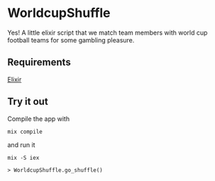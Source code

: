 # WorldcupShuffle

Yes! A little elixir script that we match team members with world cup football teams for some gambling pleasure.

## Requirements
[Elixir](https://elixir-lang.org/install.html)

## Try it out
Compile the app with
```
mix compile
```

and run it

```
mix -S iex

> WorldcupShuffle.go_shuffle()
```


